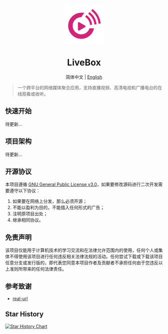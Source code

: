 <div align="center"><img src="docs/logo@128x128.png"></img></div>

<h1 align="center">LiveBox</h1>

<div align="center">简体中文  |  <a href="README-EN.md">English</a></div>

> 一个跨平台的网络媒体聚合应用，支持直播视频、高清电视和广播电台的在线观看或收听。



## 快速开始

待更新...


## 项目架构

待更新...


## 开源协议

本项目遵循 [GNU General Public License v3.0](./LICENSE)，如果要修改源码进行二次开发需要遵守以下协议：

1. 如果要在网络上分发，那么必须开源；
2. 不能以盈利为目的，不能插入任何形式的广告；
3. 注明原项目出处；
4. 继承相同协议。


## 免责声明

该项目仅能用于计算机技术的学习交流和在法律允许范围内的使用，任何个人或集体不得使用该项目进行任何违反相关法律法规的活动。任何尝试下载或下载该项目任意分支或发行版的，即代表您同意本项目作者及贡献者不承担任何由于您违反以上准则所带来的任何法律责任。


## 参考致谢
* [real-url](https://github.com/wbt5/real-url)

## Star History

[![Star History Chart](https://api.star-history.com/svg?repos=parzulpan/livebox&type=Date)](https://star-history.com/#parzulpan/livebox&Date)

